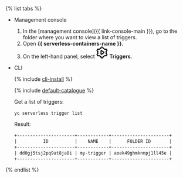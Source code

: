 {% list tabs %}

- Management console

   1. In the [management console]({{ link-console-main }}), go to the folder where you want to view a list of triggers.
   1. Open **{{ serverless-containers-name }}**.
   1. On the left-hand panel, select ![image](../../_assets/functions/triggers.svg) **Triggers**.

- CLI

   {% include [cli-install](../cli-install.md) %}

   {% include [default-catalogue](../default-catalogue.md) %}

   Get a list of triggers:

   ```
   yc serverless trigger list
   ```

   Result:

   ```
   +----------------------+------------+----------------------+
   |          ID          |    NAME    |      FOLDER ID       |
   +----------------------+------------+----------------------+
   | dd0gj5tsj2pq9at8ja8i | my-trigger | aoek49ghmknnpj1ll45e |
   +----------------------+------------+----------------------+
   ```

{% endlist %}
